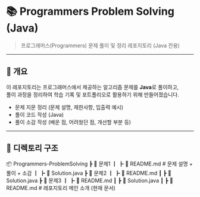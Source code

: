 # 📚 Programmers Problem Solving (Java)

> 프로그래머스(Programmers) 문제 풀이 및 정리 레포지토리 (Java 전용)

---

## 📌 개요
이 레포지토리는 프로그래머스에서 제공하는 알고리즘 문제를 **Java**로 풀이하고,  
풀이 과정을 정리하여 학습 기록 및 포트폴리오로 활용하기 위해 만들어졌습니다.  

- 문제 지문 정리 (문제 설명, 제한사항, 입출력 예시)  
- 풀이 코드 작성 (Java)  
- 풀이 소감 작성 (배운 점, 어려웠던 점, 개선할 부분 등)  

---

## 📂 디렉토리 구조

📦 Programmers-ProblemSolving
┣ 📂 문제1
┃ ┣ 📄 README.md # 문제 설명 + 풀이 + 소감
┃ ┣ 📄 Solution.java
┣ 📂 문제2
┃ ┣ 📄 README.md
┃ ┣ 📄 Solution.java
┣ 📂 문제3
┃ ┣ 📄 README.md
┃ ┣ 📄 Solution.java
┃
┣ 📄 README.md # 레포지토리 메인 소개 (현재 문서)